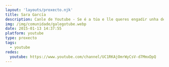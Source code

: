 ```yaml
---
layout: 'layouts/proxecto.njk'
title: Sara García
description: Canle de Youtube - Se é a túa e lle queres engadir unha descripción e etiquetas, ponte en contacto con nós.
img: /img/comunidade/galegotube.webp
date: 2015-01-13 14:37:55
platform: youtube
type: proxecto
tags:
  - youtube
redes:
  youtube: https://www.youtube.com/channel/UC1RKAjOmrWyCsV-d7MmxDpQ
---
```


